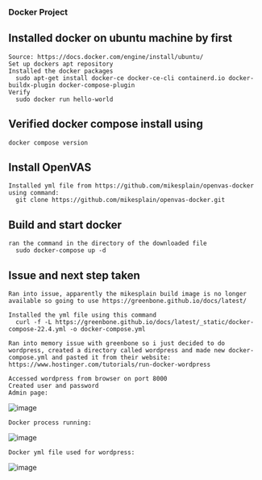### Docker Project

## Installed docker on ubuntu machine by first
    Source: https://docs.docker.com/engine/install/ubuntu/
    Set up dockers apt repository
    Installed the docker packages
      sudo apt-get install docker-ce docker-ce-cli containerd.io docker-buildx-plugin docker-compose-plugin
    Verify
      sudo docker run hello-world

## Verified docker compose install using
    docker compose version

## Install OpenVAS
    Installed yml file from https://github.com/mikesplain/openvas-docker using command:
      git clone https://github.com/mikesplain/openvas-docker.git

## Build and start docker
    ran the command in the directory of the downloaded file
      sudo docker-compose up -d

## Issue and next step taken
    Ran into issue, apparently the mikesplain build image is no longer available so going to use https://greenbone.github.io/docs/latest/

    Installed the yml file using this command
      curl -f -L https://greenbone.github.io/docs/latest/_static/docker-compose-22.4.yml -o docker-compose.yml

    Ran into memory issue with greenbone so i just decided to do wordpress, created a directory called wordpress and made new docker-compose.yml and pasted it from their website: https://www.hostinger.com/tutorials/run-docker-wordpress

    Accessed wordpress from browser on port 8000
    Created user and password
    Admin page:
  ![image](https://github.com/mjh-TU/mjh-TU.github.io/assets/124700981/1d99fed7-1a58-48bb-a3ef-bd01d396d476)

    Docker process running:
  ![image](https://github.com/mjh-TU/mjh-TU.github.io/assets/124700981/85b1c892-77da-4e7c-b1fb-1b3677ba543a)

    Docker yml file used for wordpress:
  ![image](https://github.com/mjh-TU/mjh-TU.github.io/assets/124700981/68e3f214-9b56-42c7-91bc-a52117fb3dce)



    
    
      
  
